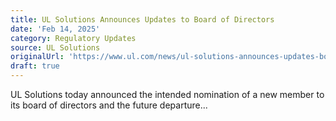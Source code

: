 ```yaml
---
title: UL Solutions Announces Updates to Board of Directors
date: 'Feb 14, 2025'
category: Regulatory Updates
source: UL Solutions
originalUrl: 'https://www.ul.com/news/ul-solutions-announces-updates-board-directors'
draft: true
---
```

UL Solutions today announced the intended nomination of a new member to its board of directors and the future departure...
